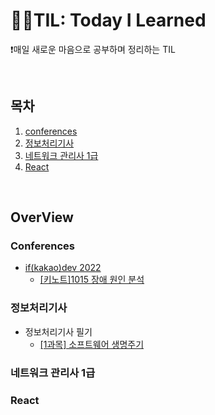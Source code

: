 # 🏃‍♂️TIL: Today I Learned
❗매일 새로운 마음으로 공부하며 정리하는 TIL

<br>

## 목차

1. [conferences](#conferences)
2. [정보처리기사](#정보처리기사)
3. [네트워크 관리사 1급](#네트워크-관리사-1급)
4. [React](#react)

<br>

## OverView
### Conferences
- [if(kakao)dev 2022](https://github.com/sieunp06/TIL/tree/main/conferences/if(kakao)dev%202022)
    - [[키노트]1015 장애 원인 분석](https://github.com/sieunp06/TIL/blob/main/conferences/if(kakao)dev%202022/%ED%82%A4%EB%85%B8%ED%8A%B8/1015-%EC%9E%A5%EC%95%A0-%EC%9B%90%EC%9D%B8-%EB%B6%84%EC%84%9D.md)

### 정보처리기사
- 정보처리기사 필기
    - [[1과목] 소프트웨어 생명주기](https://github.com/sieunp06/TIL/blob/main/%EC%A0%95%EB%B3%B4%EC%B2%98%EB%A6%AC%EA%B8%B0%EC%82%AC/%EC%A0%95%EB%B3%B4%EC%B2%98%EB%A6%AC%EA%B8%B0%EC%82%AC%20%ED%95%84%EA%B8%B0/%EC%86%8C%ED%94%84%ED%8A%B8%EC%9B%A8%EC%96%B4-%EC%83%9D%EB%AA%85%EC%A3%BC%EA%B8%B0.md)

### 네트워크 관리사 1급

### React